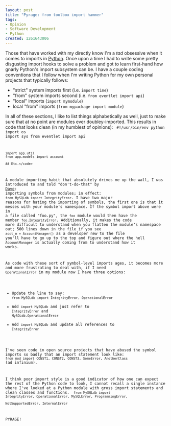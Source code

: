 ```yaml
--- 
layout: post
title: "Pyrage: from toolbox import hammer"
tags: 
- Opinion
- Software Development
- Python
created: 1261643006
---
```

Those that have worked with my directly know I'm a *tad* 
obsessive when it comes to imports in <a id="aptureLink_leGNqOLSuI" href="http://en.wikipedia.org/wiki/Python%20%28programming%20language%29">Python</a>. Once upon a 
time I had to write some pretty disgusting import hooks 
to solve a problem and got to learn first-hand how gnarly 
Python's import subsystem can be. I have a couple coding 
conventions that I follow when I'm writing Python for my 
own personal projects that typically follows:

* "strict" system imports first (i.e. `import time`) 
* "from" system imports second (i.e. `from eventlet import api`)
* "local" imports (`import mymodule`)
* local "from" imports (`from mypackage import module`)

In all of these sections, I like to list things alphabetically 
as well, just to make sure that at no point are modules ever
doubley-imported. This results in code that looks clean (in 
my humblest of opinions):
<code type="python">
    #!/usr/bin/env python
    import os
    import sys
    from eventlet import api

    import app.util
    from app.models import account

    ## Etc.</code>

A module importing habit that absolutely drives me up the wall, 
I was introduced to and told "don't-do-that" by <a id="aptureLink_9aD3KAbJCx" href="http://twitter.com/stuffonfire">Dave</a>: importing 
symbols from modules; in effect: `from MySQLdb import IntegrityError`.
I have two major reasons for hating the importing of symbols, the 
first one is that it messes with your module's namespace. If the 
symbol import above were in a file called "foo.py", the `foo` module
would then have the member `foo.IntegrityError`. Additionally, it 
makes the code more difficult to understand when you flatten the module's
namespace out; 500 lines down in the file if you see `acct_m = AccountManager()` 
as a developer new to the file you'll have to go up to the top and figure 
out where the hell `AccountManager` is actually coming from to understand 
how it works.

As code with these sort of symbol-level imports ages, it becomes more and more 
frustrating to deal with, if I need `OperationalError` in my module now I have 
three options:

* Update the line to say: `from MySQLdb import IntegrityError, OperationalError`
* Add `import MySQLdb` and just refer to `IntegrityError` and `MySQLdb.OperationalError`
* Add `import MySQLdb` and update all references to `IntegrityError`

I've seen code in open source projects that have abused the symbol imports 
so badly that an import statement look like: `from mod import CONST1, CONST2, CONST3, SomeError, AnotherClass`
(ad infinium). 

I think poor import style is a good indicator of how one can expect the 
rest of the Python code to look, I cannot recall a single instance where I've
looked at a Python module with gross import statements and clean classes and functions.
<code type="python">
    from MySQLdb import IntegrityError, OperationalError, MySQLError, ProgrammingError, \
    NotSupportedError, InternalError</code>

PYRAGE!
<!--break-->
